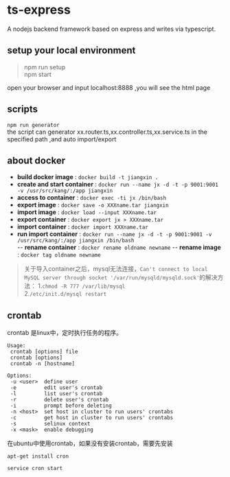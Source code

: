 # ts-express
A nodejs backend framework based on express and writes via typescript.

## setup your local environment
>   npm run setup <br>
    npm start 

open your browser and input localhost:8888 ,you will see the html page

## scripts
`npm run generator` <br>
the script can generator xx.router.ts,xx.controller.ts,xx.service.ts in the specified path ,and auto import/export 


## about docker

- **build docker image** : `docker build -t jiangxin .`  
- **create and start container** : `docker run --name jx -d -t -p 9001:9001 -v /usr/src/kang/:/app jiangxin`  
- **access to container** : `docker exec -ti jx /bin/bash`  
- **export image** : `docker save -o XXXname.tar jiangxin`  
- **import image** : `docker load --input XXXname.tar`  
- **export container** : `docker export jx > XXXname.tar`  
- **import container** : `docker import XXXname.tar`  
- **run import container** : `docker run --name jx -d -t -p 9001:9001 -v /usr/src/kang/:/app jiangxin /bin/bash`  
-- **rename container** : `docker rename oldname newname`
-- **rename image** : `docker tag oldname newname`

> 关于导入container之后，mysql无法连接，`Can't connect to local MySQL server through socket '/var/run/mysqld/mysqld.sock'`的解决方法：
1.`chmod -R 777 /var/lib/mysql`  
2.`/etc/init.d/mysql restart`  

## crontab
crontab 是linux中，定时执行任务的程序。  
```
Usage:
 crontab [options] file
 crontab [options]
 crontab -n [hostname]

Options:
 -u <user>  define user
 -e         edit user's crontab
 -l         list user's crontab
 -r         delete user's crontab
 -i         prompt before deleting
 -n <host>  set host in cluster to run users' crontabs
 -c         get host in cluster to run users' crontabs
 -s         selinux context
 -x <mask>  enable debugging
```
在ubuntu中使用crontab，如果没有安装crontab，需要先安装
```
apt-get install cron

service cron start
```